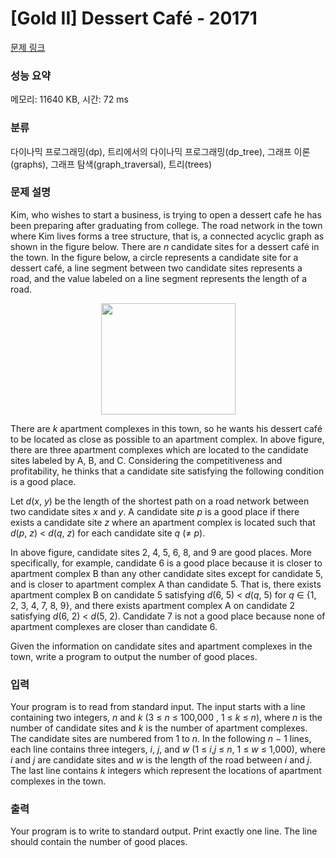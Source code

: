 # [Gold II] Dessert Café - 20171 

[문제 링크](https://www.acmicpc.net/problem/20171) 

### 성능 요약

메모리: 11640 KB, 시간: 72 ms

### 분류

다이나믹 프로그래밍(dp), 트리에서의 다이나믹 프로그래밍(dp_tree), 그래프 이론(graphs), 그래프 탐색(graph_traversal), 트리(trees)

### 문제 설명

<p>Kim, who wishes to start a business, is trying to open a dessert cafe he has been preparing after graduating from college. The road network in the town where Kim lives forms a tree structure, that is, a connected acyclic graph as shown in the figure below. There are <em>n</em> candidate sites for a dessert café in the town. In the figure below, a circle represents a candidate site for a dessert café, a line segment between two candidate sites represents a road, and the value labeled on a line segment represents the length of a road.</p>

<p style="text-align: center;"><img alt="" src="https://upload.acmicpc.net/ebc531ee-2918-4810-a999-baf35b1f0565/-/preview/" style="width: 215px; height: 178px;"></p>

<p>There are <em>k</em> apartment complexes in this town, so he wants his dessert café to be located as close as possible to an apartment complex. In above figure, there are three apartment complexes which are located to the candidate sites labeled by A, B, and C. Considering the competitiveness and profitability, he thinks that a candidate site satisfying the following condition is a good place.</p>

<p>Let <em>d</em>(<em>x</em>, <em>y</em>) be the length of the shortest path on a road network between two candidate sites <em>x</em> and <em>y</em>. A candidate site <em>p</em> is a good place if there exists a candidate site <em>z</em> where an apartment complex is located such that <em>d</em>(<em>p</em>, <em>z</em>) < <em>d</em>(<em>q</em>, <em>z</em>) for each candidate site <em>q</em> (≠ <em>p</em>).</p>

<p>In above figure, candidate sites 2, 4, 5, 6, 8, and 9 are good places. More specifically, for example, candidate 6 is a good place because it is closer to apartment complex B than any other candidate sites except for candidate 5, and is closer to apartment complex A than candidate 5. That is, there exists apartment complex B on candidate 5 satisfying <em>d</em>(6, 5) < <em>d</em>(<em>q</em>, 5) for <em>q</em> ∈ {1, 2, 3, 4, 7, 8, 9}, and there exists apartment complex A on candidate 2 satisfying <em>d</em>(6, 2) < <em>d</em>(5, 2). Candidate 7 is not a good place because none of apartment complexes are closer than candidate 6.</p>

<p>Given the information on candidate sites and apartment complexes in the town, write a program to output the number of good places.</p>

### 입력 

 <p>Your program is to read from standard input. The input starts with a line containing two integers, <em>n</em> and <em>k</em> (3 ≤ <em>n</em> ≤ 100,000 , 1 ≤ <em>k</em> ≤ <em>n</em>), where <em>n</em> is the number of candidate sites and <em>k</em> is the number of apartment complexes. The candidate sites are numbered from 1 to <em>n</em>. In the following <em>n</em> − 1 lines, each line contains three integers, <em>i</em>, <em>j</em>, and <em>w</em> (1 ≤ <em>i</em>,<em>j</em> ≤ <em>n</em>, 1 ≤ <em>w</em> ≤ 1,000), where <em>i</em> and <em>j</em> are candidate sites and <em>w</em> is the length of the road between <em>i</em> and <em>j</em>. The last line contains <em>k</em> integers which represent the locations of apartment complexes in the town.</p>

### 출력 

 <p>Your program is to write to standard output. Print exactly one line. The line should contain the number of good places.</p>

